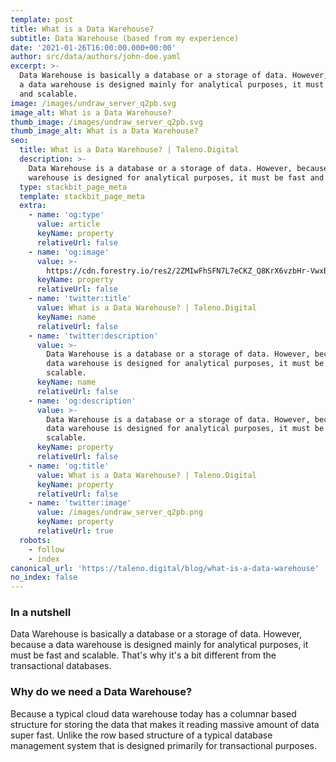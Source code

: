 ```yaml
---
template: post
title: What is a Data Warehouse?
subtitle: Data Warehouse (based from my experience)
date: '2021-01-26T16:00:00.000+00:00'
author: src/data/authors/john-doe.yaml
excerpt: >-
  Data Warehouse is basically a database or a storage of data. However, because
  a data warehouse is designed mainly for analytical purposes, it must be fast
  and scalable.
image: /images/undraw_server_q2pb.svg
image_alt: What is a Data Warehouse?
thumb_image: /images/undraw_server_q2pb.svg
thumb_image_alt: What is a Data Warehouse?
seo:
  title: What is a Data Warehouse? | Taleno.Digital
  description: >-
    Data Warehouse is a database or a storage of data. However, because a data
    warehouse is designed for analytical purposes, it must be fast and scalable.
  type: stackbit_page_meta
  template: stackbit_page_meta
  extra:
    - name: 'og:type'
      value: article
      keyName: property
      relativeUrl: false
    - name: 'og:image'
      value: >-
        https://cdn.forestry.io/res2/2ZMIwFhSFN7L7eCKZ_Q8KrX6vzbHr-VwxBZxYeJLp0E/fit/512/512/sm/0/aHR0cHM6Ly9hcHAu/Zm9yZXN0cnkuaW8v/cmFpbHMvYWN0aXZl/X3N0b3JhZ2UvYmxv/YnMvZXlKZmNtRnBi/SE1pT25zaWJXVnpj/MkZuWlNJNklrSkJh/SEJDVGpGT05tZHZQ/U0lzSW1WNGNDSTZi/blZzYkN3aWNIVnlJ/am9pWW14dllsOXBa/Q0o5ZlE9PS0tNjll/MWNiMmUzN2ZmMDYy/ZDIyNGFkZjk0MDUx/Y2FlYjI0ZTJmMmE3/ZS91bmRyYXdfc2Vy/dmVyX3EycGIucG5n
      keyName: property
      relativeUrl: false
    - name: 'twitter:title'
      value: What is a Data Warehouse? | Taleno.Digital
      keyName: name
      relativeUrl: false
    - name: 'twitter:description'
      value: >-
        Data Warehouse is a database or a storage of data. However, because a
        data warehouse is designed for analytical purposes, it must be fast and
        scalable.
      keyName: name
      relativeUrl: false
    - name: 'og:description'
      value: >-
        Data Warehouse is a database or a storage of data. However, because a
        data warehouse is designed for analytical purposes, it must be fast and
        scalable.
      keyName: property
      relativeUrl: false
    - name: 'og:title'
      value: What is a Data Warehouse? | Taleno.Digital
      keyName: property
      relativeUrl: false
    - name: 'twitter:image'
      value: /images/undraw_server_q2pb.png
      keyName: property
      relativeUrl: true
  robots:
    - follow
    - index
canonical_url: 'https://taleno.digital/blog/what-is-a-data-warehouse'
no_index: false
---
```

### In a nutshell

Data Warehouse is basically a database or a storage of data. However, because a data warehouse is designed mainly for analytical purposes, it must be fast and scalable. That's why it's a bit different from the transactional databases.

### Why do we need a Data Warehouse?

Because a typical cloud data warehouse today has a columnar based structure for storing the data that makes it reading massive amount of data super fast. Unlike the row based structure of a typical database management system that is designed primarily for transactional purposes.